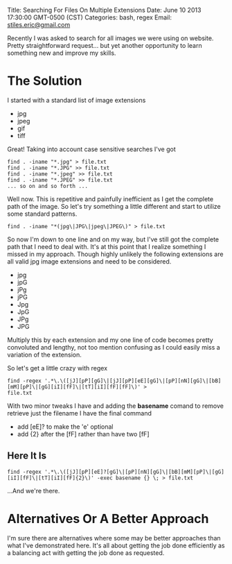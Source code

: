 Title: Searching For Files On Multiple Extensions
Date: June 10 2013 17:30:00 GMT-0500 (CST)
Categories: bash, regex
Email: stiles.eric@gmail.com

Recently I was asked to search for all images we were using on website.  Pretty straightforward request... but yet 
another opportunity to learn something new and improve my skills.

# The Solution

I started with a standard list of image extensions

 * jpg
 * jpeg
 * gif
 * tiff
 
Great!  Taking into account case sensitive searches I've got 

    find . -iname "*.jpg" > file.txt
    find . -iname "*.JPG" >> file.txt
    find . -iname "*.jpeg" >> file.txt
    find . -iname "*.JPEG" >> file.txt
    ... so on and so forth ...

Well now.  This is repetitive and painfully inefficient as I get the complete path of the image.  So let's try 
something a little different and start to utilize some standard patterns.

    find . -iname "*(jpg\|JPG\|jpeg\|JPEG\)" > file.txt
   
So now I'm down to one line and on my way, but I've still got the complete path that I need to deal with.  It's at 
this point that I realize something I missed in my approach.  Though highly unlikely the following extensions are all 
valid jpg image extensions and need to be considered.
 
 * jpg
 * jpG
 * jPg
 * jPG
 * Jpg
 * JpG
 * JPg
 * JPG
 
Multiply this by each extension and my one line of code becomes pretty convoluted and lengthy, 
not too mention confusing as I could easily miss a variation of the extension.
 
So let's get a little crazy with regex

    find -regex '.*\.\([jJ][pP][gG]\|[jJ][pP][eE][gG]\|[pP][nN][gG]\|[bB][mM][pP]\|[gG][iI][fF]\|[tT][iI][fF][fF]\)' > 
    file.txt

With two minor tweaks I have and adding the **basename** comand to remove retrieve just the filename I have the 
final command

 * add [eE]? to make the 'e' optional
 * add {2} after the [fF] rather than have two [fF]

## Here It Is

    find -regex '.*\.\([jJ][pP][eE]?[gG]\|[pP][nN][gG]\|[bB][mM][pP]\|[gG][iI][fF]\|[tT][iI][fF]{2}\)' -exec basename {} \; > file.txt

...And we're there.

# Alternatives Or A Better Approach

I'm sure there are alternatives where some may be better approaches than what I've demonstrated here.  It's all about
 getting the job done efficiently as a balancing act with getting the job done as requested.
